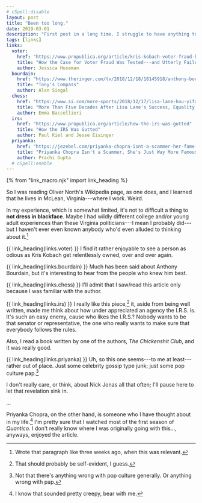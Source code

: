 ```yaml
---
# cSpell:disable
layout: post
title: "Been too long."
date: 2019-03-01
description: "First post in a long time. I struggle to have anything to say."
tags: [links]
links:
  voter:
    href: "https://www.propublica.org/article/kris-kobach-voter-fraud-kansas-trial"
    title: "How the Case for Voter Fraud Was Tested---and Utterly Failed"
    author: Jessica Huseman
  bourdain:
    href: "https://www.theringer.com/tv/2018/12/18/18145918/anthony-bourdain-parts-unknown-no-reservations-death-show-posthumous-cnn-travel-channel-cooks-tour"
    title: "Tony's Compass"
    author: Alan Siegal
  chess:
    href: "https://www.si.com/more-sports/2018/12/17/lisa-lane-hou-yifan-womens-chess-gender-inequality-world-championships"
    title: "More Than Five Decades After Lisa Lane's Success, Equality Still Eludes Women in Chess"
    author: Emma Baccellieri
  irs:
    href: "https://www.propublica.org/article/how-the-irs-was-gutted"
    title: "How the IRS Was Gutted"
    author: Paul Kiel and Jesse Eisinger
  priyanka:
    href: "https://jezebel.com/priyanka-chopra-isnt-a-scammer-her-fame-just-stumps-ma-1830880335"
    title: "Priyanka Chopra Isn't a Scammer, She's Just Way More Famous Than Mainstream American Media Grasps"
    author: Prachi Gupta
  # cSpell:enable
---
```


{% from "link_macro.njk" import link_heading %}

So I was reading Oliver North's Wikipedia page, as one does, and I learned that he lives in McLean, Virginia---where I work.
Weird.

In my experience, which is somewhat limited, it's not to difficult a thing to **not dress in blackface**.
Maybe I had wildly different college and/or young adult experiences than these Virginia politicians---I mean I probably did---but I haven't ever even known anybody who'd even alluded to thinking about it.[^4]

{{ link_heading(links.voter) }}
I find it rather enjoyable to see a person as odious as Kris Kobach get relentlessly owned, over and over again.

{{ link_heading(links.bourdain) }}
Much has been said about Anthony Bourdain, but it's interesting to hear from the people who knew him best.

{{ link_heading(links.chess) }}
I'll admit that I saw/read this article only because I was familiar with the author.

{{ link_heading(links.irs) }}
I really like this piece,[^3] it, aside from being well written, made me think about how under appreciated an agency the I.R.S. is.
It's such an easy enemy, cause who likes the I.R.S.?
Nobody wants to be that senator or representative, the one who really wants to make sure that everybody follows the rules.

Also, I read a book written by one of the authors, _The Chickenshit Club_, and it was really good.

{{ link_heading(links.priyanka) }}
Uh, so this one seems---to me at least---rather out of place.
Just some celebrity gossip type junk; just some pop culture pap.[^1]

I don't really care, or think, about Nick Jonas all that often; I'll pause here to let that revelation sink in.

...

Priyanka Chopra, on the other hand, is someone who I have thought about in my life.[^2]
I'm pretty sure that I watched most of the first season of _Quantico_.
I don't really know where I was originally going with this..., anyways, enjoyed the article.

[^1]: Not that there's anything wrong with pop culture generally. Or anything wrong with pap.
[^2]: I know that sounded pretty creepy, bear with me.
[^3]: That should probably be self-evident, I guess.
[^4]: Wrote that paragraph like three weeks ago, when this was relevant.
